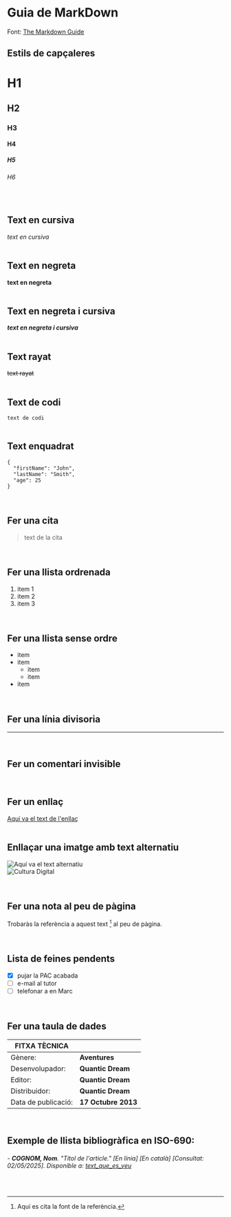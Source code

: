 # Guia de MarkDown
Font: [The Markdown Guide](https://www.markdownguide.org)
<br>

## Estils de capçaleres

# H1
## H2
### H3
#### H4
##### H5
###### H6  
<br>
  
## Text en cursiva  

*text en cursiva*  
<br>  

## Text en negreta  

**text en negreta**  
<br>
  
## Text en negreta i cursiva  

***text en negreta i cursiva***  
<br>
  
## Text rayat  

~~text rayat~~    
<br>

## Text de codi  

`text de codi`    
<br>

## Text enquadrat

```
{
  "firstName": "John",
  "lastName": "Smith",
  "age": 25
}
```
<br>

## Fer una cita  

> text de la cita
<br>

## Fer una llista ordrenada  

1. item 1
2. item 2
3. item 3
<br>

## Fer una llista sense ordre

- item
- item
    - item
    - item
- item 
<br>

## Fer una línia divisoria

-----  
<br>

## Fer un comentari invisible

[Aquí va el comentari]: #  
<br>

## Fer un enllaç

[Aquí va el text de l'enllaç](aquí_va_l'adreça_de_l'enllaç)  
<br>

## Enllaçar una imatge amb text alternatiu   

![Aquí va el text alternatiu](aquí_va_l'adreça_de_la_imatge)  
![Cultura Digital](https://miro.medium.com/max/400/0*9PyyNvrO2PcD3KuU.png)  

[Idealment, crear una carpeta d'imatges o videos al directori i enllaçar des d'aquí en comptes de fer enllaços externs]: # 
<br>

## Fer una nota al peu de pàgina

Trobaràs la referència a aquest text [^1] al peu de pàgina. 
[^1]: Aquí es cita la font de la referència.
<br>

## Lista de feines pendents

- [x] pujar la PAC acabada
- [ ] e-mail al tutor
- [ ] telefonar a en Marc
<br>

## Fer una taula de dades

| FITXA TÈCNICA |     |
| -- | -- |
| Gènere: | **Aventures** |
| Desenvolupador: | **Quantic Dream** |
| Editor: | **Quantic Dream** |
| Distribuidor: | **Quantic Dream** |
| Data de publicació: | **17 Octubre 2013** |
<br>

## Exemple de llista bibliogràfica en ISO-690:  

###### - **COGNOM, Nom**. *"Títol de l'article."* [En línia] [En català] [Consultat: 02/05/2025]. Disponible a: [text_que_es_veu](enllaç)  
<br>
